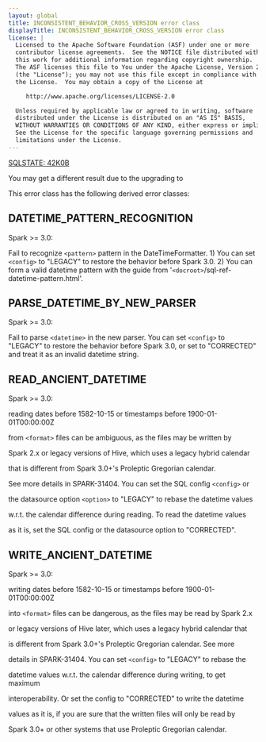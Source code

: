 ```yaml
---
layout: global
title: INCONSISTENT_BEHAVIOR_CROSS_VERSION error class
displayTitle: INCONSISTENT_BEHAVIOR_CROSS_VERSION error class
license: |
  Licensed to the Apache Software Foundation (ASF) under one or more
  contributor license agreements.  See the NOTICE file distributed with
  this work for additional information regarding copyright ownership.
  The ASF licenses this file to You under the Apache License, Version 2.0
  (the "License"); you may not use this file except in compliance with
  the License.  You may obtain a copy of the License at

     http://www.apache.org/licenses/LICENSE-2.0

  Unless required by applicable law or agreed to in writing, software
  distributed under the License is distributed on an "AS IS" BASIS,
  WITHOUT WARRANTIES OR CONDITIONS OF ANY KIND, either express or implied.
  See the License for the specific language governing permissions and
  limitations under the License.
---
```


[SQLSTATE: 42K0B](sql-error-conditions-sqlstates.html#class-42-syntax-error-or-access-rule-violation)

You may get a different result due to the upgrading to

This error class has the following derived error classes:

## DATETIME_PATTERN_RECOGNITION

Spark >= 3.0:

Fail to recognize `<pattern>` pattern in the DateTimeFormatter. 1) You can set `<config>` to "LEGACY" to restore the behavior before Spark 3.0. 2) You can form a valid datetime pattern with the guide from '`<docroot>`/sql-ref-datetime-pattern.html'.

## PARSE_DATETIME_BY_NEW_PARSER

Spark >= 3.0:

Fail to parse `<datetime>` in the new parser. You can set `<config>` to "LEGACY" to restore the behavior before Spark 3.0, or set to "CORRECTED" and treat it as an invalid datetime string.

## READ_ANCIENT_DATETIME

Spark >= 3.0:

reading dates before 1582-10-15 or timestamps before 1900-01-01T00:00:00Z

from `<format>` files can be ambiguous, as the files may be written by

Spark 2.x or legacy versions of Hive, which uses a legacy hybrid calendar

that is different from Spark 3.0+'s Proleptic Gregorian calendar.

See more details in SPARK-31404. You can set the SQL config `<config>` or

the datasource option `<option>` to "LEGACY" to rebase the datetime values

w.r.t. the calendar difference during reading. To read the datetime values

as it is, set the SQL config or the datasource option to "CORRECTED".

## WRITE_ANCIENT_DATETIME

Spark >= 3.0:

writing dates before 1582-10-15 or timestamps before 1900-01-01T00:00:00Z

into `<format>` files can be dangerous, as the files may be read by Spark 2.x

or legacy versions of Hive later, which uses a legacy hybrid calendar that

is different from Spark 3.0+'s Proleptic Gregorian calendar. See more

details in SPARK-31404. You can set `<config>` to "LEGACY" to rebase the

datetime values w.r.t. the calendar difference during writing, to get maximum

interoperability. Or set the config to "CORRECTED" to write the datetime

values as it is, if you are sure that the written files will only be read by

Spark 3.0+ or other systems that use Proleptic Gregorian calendar.


